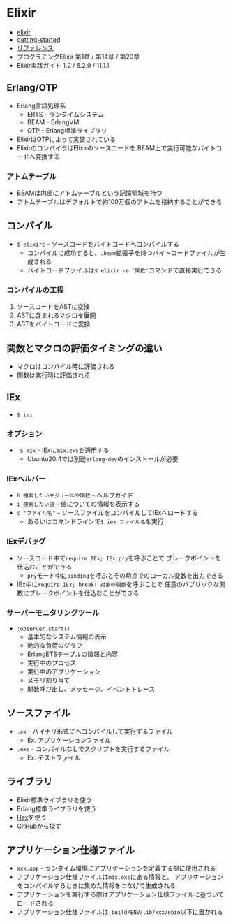 # Elixir
- [elixir](https://elixir-lang.jp/)
- [getting-started](https://elixir-lang.jp/getting-started/introduction.html)
- [リファレンス](https://hexdocs.pm/elixir)
- プログラミングElixir 第1章 / 第14章 / 第20章
- Elixir実践ガイド 1.2 / 5.2.9 / 11.1.1

## Erlang/OTP
- Erlang言語処理系
  - ERTS - ランタイムシステム
  - BEAM - ErlangVM
  - OTP - Erlang標準ライブラリ
- ElixirはOTPによって実装されている
- ElixirのコンパイラはElixirのソースコードを
  BEAM上で実行可能なバイトコードへ変換する

### アトムテーブル
- BEAMは内部にアトムテーブルという記憶領域を持つ
- アトムテーブルはデフォルトで約100万個のアトムを格納することができる

## コンパイル
- `$ elixirc` - ソースコードをバイトコードへコンパイルする
  - コンパイルに成功すると、`.beam`拡張子を持つバイトコードファイルが生成される
  - バイトコードファイルは`$ elixir -e '関数'`コマンドで直接実行できる

### コンパイルの工程
1. ソースコードをASTに変換
2. ASTに含まれるマクロを展開
3. ASTをバイトコードに変換

## 関数とマクロの評価タイミングの違い
- マクロはコンパイル時に評価される
- 関数は実行時に評価される

## IEx
- `$ iex`

### オプション
- `-S mix` - IExに`mix.exs`を適用する
  - Ubuntu20.4では別途`erlang-dev`のインストールが必要

### IExヘルパー
- `h 検索したいモジュールや関数` - ヘルプガイド
- `i 検索したい値` - 値についての情報を表示する
- `c "ファイル名"` - ソースファイルをコンパイルしてIExへロードする
  - あるいはコマンドラインで`$ iex ファイル名`を実行

### IExデバッグ
- ソースコード中で`require IEx; IEx.pry`を呼ぶことで
  ブレークポイントを仕込むことができる
  - `pry`モード中に`binding`を呼ぶとその時点でのローカル変数を出力できる
- IEx中に`require IEx; break! 対象の関数`を呼ぶことで
  任意のパブリックな関数にブレークポイントを仕込むことができる

### サーバーモニタリングツール
- `:observer.start()`
  - 基本的なシステム情報の表示
  - 動的な負荷のグラフ
  - ErlangETSテーブルの情報と内容
  - 実行中のプロセス
  - 実行中のアプリケーション
  - メモリ割り当て
  - 関数呼び出し、メッセージ、イベントトレース

## ソースファイル
- `.ex` - バイナリ形式にへコンパイルして実行するファイル
  - Ex. アプリケーションファイル
- `.exs` - コンパイルなしでスクリプトを実行するファイル
  - Ex. テストファイル

## ライブラリ
- Elixir標準ライブラリを使う
- Erlang標準ライブラリを使う
- [Hex](https://hex.pm/)を使う
- GitHubから探す

## アプリケーション仕様ファイル
- `xxx.app` - ランタイム環境にアプリケーションを定義する際に使用される
- アプリケーション仕様ファイルは`mix.exs`にある情報と、
  アプリケーションをコンパイルするときに集めた情報をつなげて生成される
- アプリケーションを実行する際はアプリケーション仕様ファイルに基づいてロードされる
- アプリケーション仕様ファイルは`_build/ENV/lib/xxx/ebin`以下に置かれる
